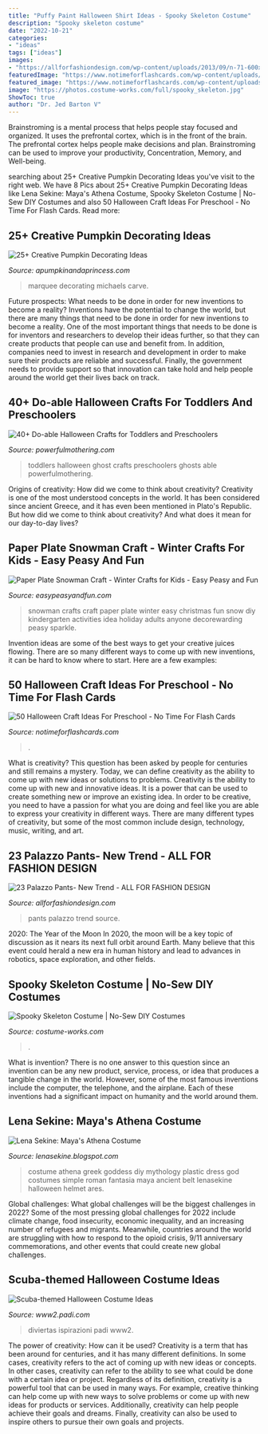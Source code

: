 ```yaml
---
title: "Puffy Paint Halloween Shirt Ideas - Spooky Skeleton Costume"
description: "Spooky skeleton costume"
date: "2022-10-21"
categories:
- "ideas"
tags: ["ideas"]
images:
- "https://allforfashiondesign.com/wp-content/uploads/2013/09/n-71-600x896.jpg"
featuredImage: "https://www.notimeforflashcards.com/wp-content/uploads/2011/10/spider-web-walking-.jpg"
featured_image: "https://www.notimeforflashcards.com/wp-content/uploads/2011/10/spider-web-walking-.jpg"
image: "https://photos.costume-works.com/full/spooky_skeleton.jpg"
ShowToc: true
author: "Dr. Jed Barton V"
---
```



Brainstroming is a mental process that helps people stay focused and organized. It uses the prefrontal cortex, which is in the front of the brain. The prefrontal cortex helps people make decisions and plan. Brainstroming can be used to improve your productivity, Concentration, Memory, and Well-being.

	

		
searching about 25+ Creative Pumpkin Decorating Ideas you've visit to the right web. We have 8 Pics about 25+ Creative Pumpkin Decorating Ideas like Lena Sekine: Maya&#039;s Athena Costume, Spooky Skeleton Costume | No-Sew DIY Costumes and also 50 Halloween Craft Ideas For Preschool - No Time For Flash Cards. Read more:
		
    
## 25+ Creative Pumpkin Decorating Ideas

<img loading=lazy src="https://apumpkinandaprincess.com/wp-content/uploads/2016/10/DIY-Marquee-Pumpkin.jpg" onerror="this.onerror=null;this.src='https://tse3.mm.bing.net/th?id=OIP.YKwaOS2I4LZOzQ98M1bo8wHaKy&amp;pid=15.1';" alt="25+ Creative Pumpkin Decorating Ideas">

_Source: apumpkinandaprincess.com_

>marquee decorating michaels carve. 

	

Future prospects: What needs to be done in order for new inventions to become a reality?
Inventions have the potential to change the world, but there are many things that need to be done in order for new inventions to become a reality. One of the most important things that needs to be done is for inventors and researchers to develop their ideas further, so that they can create products that people can use and benefit from. In addition, companies need to invest in research and development in order to make sure their products are reliable and successful. Finally, the government needs to provide support so that innovation can take hold and help people around the world get their lives back on track.

    
## 40+ Do-able Halloween Crafts For Toddlers And Preschoolers

<img loading=lazy src="https://www.powerfulmothering.com/wp-content/uploads/2016/09/ghost-ideas-for-toddlers.jpg" onerror="this.onerror=null;this.src='https://tse1.mm.bing.net/th?id=OIP.eMkjq4FVgkGzRroSYg2vQwHaHa&amp;pid=15.1';" alt="40+ Do-able Halloween Crafts for Toddlers and Preschoolers">

_Source: powerfulmothering.com_

>toddlers halloween ghost crafts preschoolers ghosts able powerfulmothering. 

	

Origins of creativity: How did we come to think about creativity?
Creativity is one of the most understood concepts in the world. It has been considered since ancient Greece, and it has even been mentioned in Plato's Republic. But how did we come to think about creativity? And what does it mean for our day-to-day lives?

    
## Paper Plate Snowman Craft - Winter Crafts For Kids - Easy Peasy And Fun

<img loading=lazy src="https://www.easypeasyandfun.com/wp-content/uploads/2016/11/Paper-Plate-Snowman-Craft-for-Kids.jpg" onerror="this.onerror=null;this.src='https://tse2.mm.bing.net/th?id=OIP.je0P1WMHBf5sGEf9WqQF8wHaLo&amp;pid=15.1';" alt="Paper Plate Snowman Craft - Winter Crafts for Kids - Easy Peasy and Fun">

_Source: easypeasyandfun.com_

>snowman crafts craft paper plate winter easy christmas fun snow diy kindergarten activities idea holiday adults anyone decorewarding peasy sparkle. 

	

Invention ideas are some of the best ways to get your creative juices flowing. There are so many different ways to come up with new inventions, it can be hard to know where to start. Here are a few examples: 

    
## 50 Halloween Craft Ideas For Preschool - No Time For Flash Cards

<img loading=lazy src="https://www.notimeforflashcards.com/wp-content/uploads/2011/10/spider-web-walking-.jpg" onerror="this.onerror=null;this.src='https://tse4.mm.bing.net/th?id=OIP.TWZSu5erY2eKlZenmyP_YQHaKH&amp;pid=15.1';" alt="50 Halloween Craft Ideas For Preschool - No Time For Flash Cards">

_Source: notimeforflashcards.com_

>. 

	

What is creativity? This question has been asked by people for centuries and still remains a mystery. Today, we can define creativity as the ability to come up with new ideas or solutions to problems.
Creativity is the ability to come up with new and innovative ideas. It is a power that can be used to create something new or improve an existing idea. In order to be creative, you need to have a passion for what you are doing and feel like you are able to express your creativity in different ways. There are many different types of creativity, but some of the most common include design, technology, music, writing, and art.

    
## 23 Palazzo Pants- New Trend - ALL FOR FASHION DESIGN

<img loading=lazy src="https://allforfashiondesign.com/wp-content/uploads/2013/09/n-71-600x896.jpg" onerror="this.onerror=null;this.src='https://tse1.mm.bing.net/th?id=OIP.LFjENQuAKoCiRLRl1rWc7wHaLD&amp;pid=15.1';" alt="23 Palazzo Pants- New Trend - ALL FOR FASHION DESIGN">

_Source: allforfashiondesign.com_

>pants palazzo trend source. 

	

2020: The Year of the Moon
In 2020, the moon will be a key topic of discussion as it nears its next full orbit around Earth. Many believe that this event could herald a new era in human history and lead to advances in robotics, space exploration, and other fields.

    
## Spooky Skeleton Costume | No-Sew DIY Costumes

<img loading=lazy src="https://photos.costume-works.com/full/spooky_skeleton.jpg" onerror="this.onerror=null;this.src='https://tse1.mm.bing.net/th?id=OIP.hfKE385fw-svjjYy24K6wgHaJ1&amp;pid=15.1';" alt="Spooky Skeleton Costume | No-Sew DIY Costumes">

_Source: costume-works.com_

>. 

	

What is invention?
There is no one answer to this question since an invention can be any new product, service, process, or idea that produces a tangible change in the world. However, some of the most famous inventions include the computer, the telephone, and the airplane. Each of these inventions had a significant impact on humanity and the world around them.

    
## Lena Sekine: Maya&#039;s Athena Costume

<img loading=lazy src="https://4.bp.blogspot.com/-U8rHpVyBIoY/VE_FfVCKIXI/AAAAAAAAFE8/vKSnD36wx2c/s1600/front2_web.jpg" onerror="this.onerror=null;this.src='https://tse1.mm.bing.net/th?id=OIP.jU-jdAE-ECU1JlfhbedOgQHaKa&amp;pid=15.1';" alt="Lena Sekine: Maya&#039;s Athena Costume">

_Source: lenasekine.blogspot.com_

>costume athena greek goddess diy mythology plastic dress god costumes simple roman fantasia maya ancient belt lenasekine halloween helmet ares. 

	

Global challenges: What global challenges will be the biggest challenges in 2022?
Some of the most pressing global challenges for 2022 include climate change, food insecurity, economic inequality, and an increasing number of refugees and migrants. Meanwhile, countries around the world are struggling with how to respond to the opioid crisis, 9/11 anniversary commemorations, and other events that could create new global challenges.

    
## Scuba-themed Halloween Costume Ideas

<img loading=lazy src="https://www2.padi.com/blog/wp-content/uploads/2016/10/homemade-jellyfish-costume-745x1024.jpg" onerror="this.onerror=null;this.src='https://tse2.mm.bing.net/th?id=OIP.oZPdch7PWXfa0gwIJc15JwHaKL&amp;pid=15.1';" alt="Scuba-themed Halloween Costume Ideas">

_Source: www2.padi.com_

>diviertas ispirazioni padi www2. 

	

The power of creativity: How can it be used?
Creativity is a term that has been around for centuries, and it has many different definitions. In some cases, creativity refers to the act of coming up with new ideas or concepts. In other cases, creativity can refer to the ability to see what could be done with a certain idea or project. Regardless of its definition, creativity is a powerful tool that can be used in many ways. For example, creative thinking can help come up with new ways to solve problems or come up with new ideas for products or services. Additionally, creativity can help people achieve their goals and dreams. Finally, creativity can also be used to inspire others to pursue their own goals and projects.

